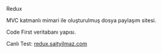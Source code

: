 Redux 

MVC katmanlı mimari ile oluşturulmuş dosya paylaşım sitesi.

Code First veritabanı yapısı.

Canlı Test: <a href="http://redux.saityilmaz.com/">redux.saityilmaz.com</a>
